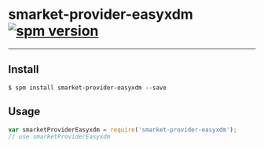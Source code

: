 # smarket-provider-easyxdm [![spm version](http://spmjs.io/badge/smarket-provider-easyxdm)](http://spmjs.io/package/smarket-provider-easyxdm)

---



## Install

```
$ spm install smarket-provider-easyxdm --save
```

## Usage

```js
var smarketProviderEasyxdm = require('smarket-provider-easyxdm');
// use smarketProviderEasyxdm
```
